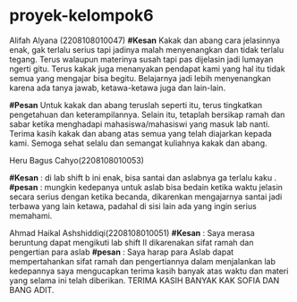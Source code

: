 # proyek-kelompok6

Alifah Alyana (2208108010047) 
**#Kesan**
Kakak dan abang cara jelasinnya enak, gak terlalu serius tapi jadinya malah menyenangkan dan tidak terlalu tegang.
Terus walaupun materinya susah tapi pas dijelasin jadi lumayan ngerti gitu.
Terus kakak juga menanyakan pendapat kami yang hal itu tidak semua yang mengajar bisa begitu.
Belajarnya jadi lebih menyenangkan karena ada tanya jawab, ketawa-ketawa juga dan lain-lain.

**#Pesan**
Untuk kakak dan abang teruslah seperti itu, terus tingkatkan pengetahuan dan keterampilannya.
Selain itu, tetaplah bersikap ramah dan sabar ketika menghadapi mahasiswa/mahasiswi yang masuk lab nanti.
Terima kasih kakak dan abang atas semua yang telah diajarkan kepada kami.
Semoga sehat selalu dan semangat kuliahnya kakak dan abang.

Heru Bagus Cahyo(2208108010053)

**#Kesan** : di lab shift b ini enak, bisa santai dan aslabnya ga terlalu kaku .
**#pesan** : mungkin kedepanya untuk aslab bisa bedain ketika waktu jelasin secara serius dengan ketika becanda, dikarenkan mengajarnya santai jadi terbawa yang lain ketawa, padahal di sisi lain ada yang ingin serius memahami.

Ahmad Haikal Ashshiddiqi(2208108010051)
**#Kesan** : Saya merasa beruntung dapat mengikuti lab shift II dikarenakan sifat ramah dan pengertian para aslab
**#pesan** : Saya harap para Aslab dapat mempertahankan sifat ramah dan pengertiannya dalam menjalankan lab kedepannya
saya mengucapkan terima kasih banyak atas waktu dan materi yang selama ini telah diberikan. TERIMA KASIH BANYAK KAK SOFIA DAN BANG ADIT. 
